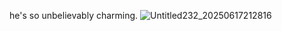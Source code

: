 he's so unbelievably charming.
![Untitled232_20250617212816](https://github.com/user-attachments/assets/b46e59fe-221e-4c6a-8553-1f035cd16d91)

